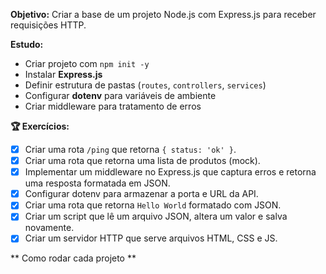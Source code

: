 **Objetivo:** Criar a base de um projeto Node.js com Express.js para receber requisições HTTP.

**Estudo:**

- Criar projeto com `npm init -y`
- Instalar **Express.js**
- Definir estrutura de pastas (`routes`, `controllers`, `services`)
- Configurar **dotenv** para variáveis de ambiente
- Criar middleware para tratamento de erros

**🏆 Exercícios:**

- [x]  Criar uma rota `/ping` que retorna `{ status: 'ok' }`.
- [x]  Criar uma rota que retorna uma lista de produtos (mock).
- [x]  Implementar um middleware no Express.js que captura erros e retorna uma resposta formatada em JSON.
- [x]  Configurar dotenv para armazenar a porta e URL da API.
- [x]  Criar uma rota que retorna `Hello World` formatado com JSON.
- [x]  Criar um script que lê um arquivo JSON, altera um valor e salva novamente.
- [x]  Criar um servidor HTTP que serve arquivos HTML, CSS e JS.

** Como rodar cada projeto **
